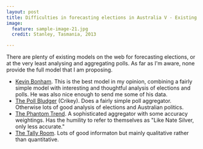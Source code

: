 ```yaml
---
layout: post
title: Difficulties in forecasting elections in Australia V - Existing models
image:
  feature: sample-image-21.jpg
  credit: Stanley, Tasmania, 2013

---
```


There are plenty of existing models on the web for forecasting elections, or at the very least analysing and aggregating polls. As far as I'm aware, none provide the full model that I am proposing.

- [Kevin Bonham](http://kevinbonham.blogspot.com.au). This is the best model in my opinion, combining a fairly simple model with interesting and thoughtful analysis of elections and polls. He was also nice enough to send me some of his data. 
- [The Poll Bludger](http://blogs.crikey.com.au/pollbludger/) (Crikey). Does a fairly simple poll aggregator. Otherwise lots of good analysis of elections and Australian politics. 
- [The Phantom Trend](http://www.phantomtrend.com/). A sophisticated aggregator with some accuracy weightings. Has the humility to refer to themselves as "Like Nate Silver, only less accurate."
- [The Tally Room](http://www.tallyroom.com.au). Lots of good informaton but mainly qualitative rather than quantitative. 